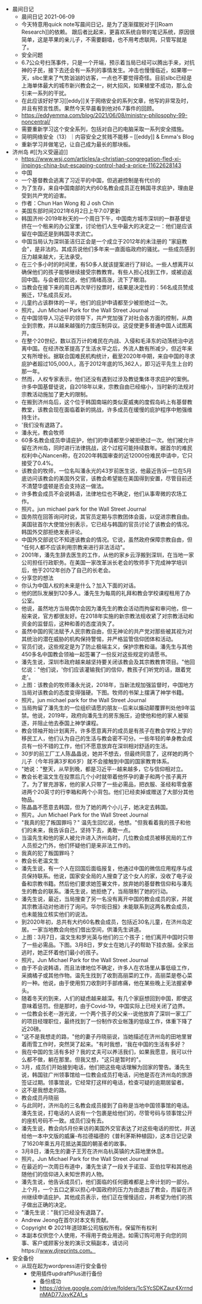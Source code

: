 - 晨间日记
    - 晨间日记 2021-06-09
    - 今天特意用quick note写晨间日记，是为了逐渐摆脱对于[[Roam Research]]的依赖。 跟后者比起来，更喜欢系统自带的笔记系统，原因很简单，这是苹果的亲儿子，不需要翻墙，也不用考虑联网，只管写就是了。
    - 安全问题
    - 6.7公众号扫荡事件，只是一个开端，预示着当局已经可以腾出手来，对抗神的子民，接下去还会有一系列的事情发生。冲击也慢慢临近，如果哪一天，slbc里来了气势汹汹的访客，一点也不要觉得奇怪。目前slbc已经是上海单体最大的城市新兴教会之一，树大招风，如果植堂不成功，那么会引来一系列的干扰。
    - 在此应该好好学习[[eddy]]关于网络安全的系列文章，他写的非常及时，并且有预言性质。果然今天早晨看到他对6.7事件的回顾。
    - https://eddyemma.com/blog/2021/06/08/ministry-philosophy-99-noncentral/
    - 需要重新学习这个安全系列，包括对自己的电脑采取一系列安全措施。
    - 简明网络安全（13）｜内容安全之贫贱不能移 – [[eddy]] & Emma's Blog
    - 重新学习并做笔记，让自己成为最长的那块板。
- 济州岛 #[[为义受逼迫]]
    - https://www.wsj.com/articles/a-christian-congregation-fled-xi-jinpings-china-but-escaping-control-had-a-price-11622628143
    - 中国
    - 一个基督教会逃离了习近平的中国，但逃避控制是有代价的
    - 为了生存，来自中国南部的大约60名教会成员正在韩国寻求庇护，理由是受到共产党的迫害。
    - 作者：Chun Han Wong 和 J osh Chin
    - 美国东部时间2021年6月2日上午7:07更新
    - 韩国济州-2019年秋天的一个周日下午，中国南方城市深圳的一群基督徒挤在一个租来的办公室里，讨论他们人生中最大的决定之一：他们是应该留在中国还是到韩国寻求流亡。
    - 中国当局认为深圳圣洁归正会是一个成立于2012年的未注册的 "家庭教会"，是非法的。其成员说他们多年来一直面临政府的骚扰。一些成员感到压力越来越大，无法承受。
    - 在三个多小时的时间里，有50多人就该提案进行了辩论。一些人想离开以确保他们的孩子能够继续接受宗教教育。有些人担心找到工作，或被迫返回中国。与会者回忆说，他们情绪高涨，流下了眼泪。
    - 当教会在接下来的周日再次举行投票时，结果是决定性的：56名成员赞成搬迁，17名成员反对。
    - 儿童约占该群体的一半，他们的庇护申请都至少被拒绝过一次。
    - 照片。Jun Michael Park for the Wall Street Journal
    - 在中国领导人习近平的领导下，共产党加强了对社会各方面的控制，从商业到宗教，并以越来越强的力度压制异议。这促使更多普通中国人试图离开。
    - 在整个20世纪，数以百万计的难民在内战、入侵和毛泽东的动荡统治中逃离中国。在经济改革提高了生活水平之后，外流人数有所减少，但近年来又有所增长。据联合国难民机构统计，截至2020年中期，来自中国的寻求庇护者超过105,000人，高于2012年底的15,362人，即习近平先生上台的那一年。
    - 然而，人权专家表示，他们还没有遇到过涉及教徒集体寻求庇护的案例。许多中国基督徒说，自2018年以来，宗教自由已经缩小，当时新的法规对宗教活动施加了更大的限制。
    - 在搬到济州岛后，这个位于韩国南端的类似夏威夷的度假岛屿上有基督教教堂，该教会现在面临着新的挑战，许多成员在缓慢的庇护程序中勉强维持生计。
    - '我们没有退路了。
    - 潘永光，教会牧师
    - 60多名教会成员申请庇护，他们的申请都至少被拒绝过一次。他们被允许留在济州岛，同时进行法律挑战，这个过程可能持续数年。据首尔的难民权利中心Nancen称，在2020年韩国审查的近12000份难民申请中，它只接受了0.4%。
    - 该教会的牧师，一位名叫潘永光的43岁前医生说，他最近告诉一位在5月底访问该教会的美国外交官，该教会希望能在美国得到安置，尽管目前还不清楚华盛顿是否会支持这一做法。
    - 许多教会成员不会说韩语，法律地位也不确定，他们从事卑微的农场工作。
    - 照片。jun michael park for the Wall Street Journal
    - 国务院在回答询问时说，其官员定期与宗教团体会面，以促进宗教自由。美国驻首尔大使馆分别表示，它已经与韩国的官员讨论了该教会的情况。韩国外交部拒绝发表评论。
    - 中国外交部说它不知道该教会的情况。它说，虽然政府保障宗教自由，但 "任何人都不应该利用宗教来进行非法活动"。
    - 2001年，潘先生辞去医生的工作，从他的家乡云浮搬到深圳，在当地一家公司担任行政职务。在美国一家改革派长老会的牧师手下完成神学培训后，他于2012年创办了自己的长老会。
    - 分享您的想法
    - 你认为中国人权的未来是什么？加入下面的对话。
    - 他的团队发展到120多人。潘先生为每周的礼拜和教会学校课程租用了办公室。
    - 他说，虽然地方当局偶尔会因为潘先生的教会活动而拘留和审问他，但一般来说，官方都很友好。在2018年实施的新宗教法规收紧了对宗教活动和资金的监督后，这种和善的态度消失了。
    - 虽然中国的宪法赋予人民宗教自由，但无神论的共产党对那些被其视为对其统治的潜在威胁的机构保持警惕，并严格监管信仰团体和活动。
    - 官员们说，这些规定是为了防止极端主义，保护宗教和谐。潘先生与其他450多名中国教会领袖一起签署了一份反对这些规定的请愿书。
    - 潘先生说，深圳市政府越来越坚持要关闭该教会及其宗教教育项目。"他回忆说："他们说，'你们应该灌输我们的信仰，教孩子们听党的话，跟着党走'。
    - 上图：该教会的牧师潘永光说，2018年，当新法规加强监督时，中国地方当局对该教会的态度变得强硬。下图。牧师的书架上摆满了神学书籍。
    - 照片。jun michael park for the Wall Street Journal
    - 当局拘留了潘先生的一位组织请愿的朋友--后来以煽动颠覆罪判处他9年监禁。他说，2019年，政府向潘先生的房东施压，迫使他和他的家人被驱逐，并阻止他去泰国上神学课程。
    - 教会领袖开始计划离开。许多愿意离开的成员是有孩子在教会学校上学的移民工人，他们认为自己的生活与教会密不可分。一些年轻的单身教会成员有一份不错的工作，他们不愿意放弃在深圳相对舒适的生活。
    - 30岁的前工厂工人陈晶晶说，她并不想去，但最终同意了，这样她的两个儿子（今年将满3岁和6岁）就不会接触到中国的国家教育体系。
    - "她说："整天，从早到晚，都是习近平--越来越多，它与信仰相对立。
    - 教会长老温文生在投票后几个小时就带着他怀孕的妻子和两个孩子离开了。为了冒充游客，他的家人只带了一些必需品，把衣服、圣经和零食塞进两个20英寸的行李箱和两个小背包。他们已经卖掉或赠送了大部分其他物品。
    - 陈晶晶不愿意去韩国，但为了她的两个小儿子，她决定去韩国。
    - 照片。Jun Michael Park for the Wall Street Journal
    - "我真的犯了叛国罪吗？" 温先生回忆说，他想。"但我看着我的孩子和他们的未来，我告诉自己，坚持下去，勇敢一点。
    - 当温先生和他的家人被允许进入济州岛时，几位教会成员被移民局的工作人员拒之门外，他们怀疑他们是来非法工作的。
    - 我真的犯了叛国罪吗？
    - 教会长老温文生
    - 潘先生说，有一个人在回国后面临报复，他通过中国的微信应用程序与成员保持联系。他说，国家安全局的人搜查了这个女人的家，没收了电子设备和宗教书籍。然后他们要求她签署文件，放弃她的基督教信仰和与潘先生的教会的联系。潘先生说，她拒绝了，当局限制了她的行动。
    - 潘先生说，最近，当局搜查了另一名没有离开中国的教会成员的家，并就其宗教活动对他进行了询问。华尔街日报》未能联系到这两名教会成员，也未能独立核实他们的说法。
    - 到2020年初，总共有大约60名教会成员，包括近30名儿童，在济州岛定居。一家当地教会向他们借出空间，供潘先生讲道。
    - 上图：3月7日，温文生和罗光英与他们的三个孩子；他们离开中国时只带了一些必需品。下图。3月8日，罗女士在她儿子的帮助下挂衣服。全家出逃时，她正怀着他们最小的孩子。
    - 照片。Jun Michael Park for the Wall Street Journal
    - 由于不会说韩语，而且法律地位不确定，许多人在农场里从事低级工作，采摘橘子或其他作物。温先生找到了收割高丽菜的工作，高丽菜是卷心菜的一种。他说，由于使用剪刀收割时手部疼痛，他在某些晚上无法握紧拳头。
    - 随着冬天的到来，人们的疑虑越来越深。有几个家庭想回到中国，即使这意味着惩罚。但是那时，由于Covid-19，中国实际上已经关闭了边界。
    - 一位教会长老--游光波，一个两个孩子的父亲--说他放弃了深圳一家工厂的项目经理职位，最终找到了一份制作农业帐篷的低级工作，体重下降了近20磅。
    - "这不是我想走的路，"他的妻子丹晓丽说，当她描述在济州岛的田地里冒着雨雪工作时，突然哭了起来。"有时我想，'我在中国的生活有多好？
    - 我在中国的生活有多好？我的丈夫可以养活我们，如果我愿意，我可以什么都不做，躺在那里。但我又想，"这只是暂时的"。
    - 3月，成员们开始接到电话，他们把这些电话理解为回家的警告。潘先生说，韩国驻广州领事馆给一位教会成员打电话，问他是否在济州岛的旅游签证过期。领事馆说，它经常打这样的电话，检查可疑的逾期居留者。
    - 这不是我想走的路。
    - 教会成员丹晓丽
    - 与此同时，济州岛的三名教会成员接到了自称是当地中国领事馆的电话。潘先生说，打电话的人说有一个包裹是给他们的，尽管号码与领事馆公开的座机号码不一致。成员们没有去。
    - 潘先生说，教会向5月份来访的美国外交官表达了对这些电话的担忧，并送给他一本中文版的威廉-布拉德福德的《普利茅斯种植园》，这本日记记录了1620年乘五月花抵达美国的朝圣者的故事。
    - 3月8日，潘先生的妻子王芳在济州岛杭英镇的大蒜地里休息。
    - 照片。Jun Michael Park for the Wall Street Journal
    - 在最近的一次周日布道中，潘先生读了一段关于诺亚、亚伯拉罕和其他追随他们的信仰进入未知世界的人物。
    - 潘先生说，他告诉成员们，他们面临的任何磨难都是上帝计划的一部分。上个月，一个五口之家以担心中国政府的压力为由退出了教会，而留在济州继续申请庇护。其他成员表示，他们正在慢慢适应，并希望为他们的孩子做出正确的决定。
    - "潘先生说："我们已经没有退路了。
    - Andrew Jeong在首尔对本文有贡献。
    - Copyright © 2021年道琼斯公司版权所有。保留所有权利
    - 本副本仅供您个人使用，不得用于商业用途。如需订购可用于向您的同事、客户或顾客分发的演示文稿副本，请访问https://www.djreprints.com。
- 安全备份
    - 从现在起为wordpress进行安全备份
        - 使用插件updraftPlus进行备份
            - 备份成功
            - https://drive.google.com/drive/folders/1cSYcSDKZaur4XrrndnMAD77JxyKZA1_s
